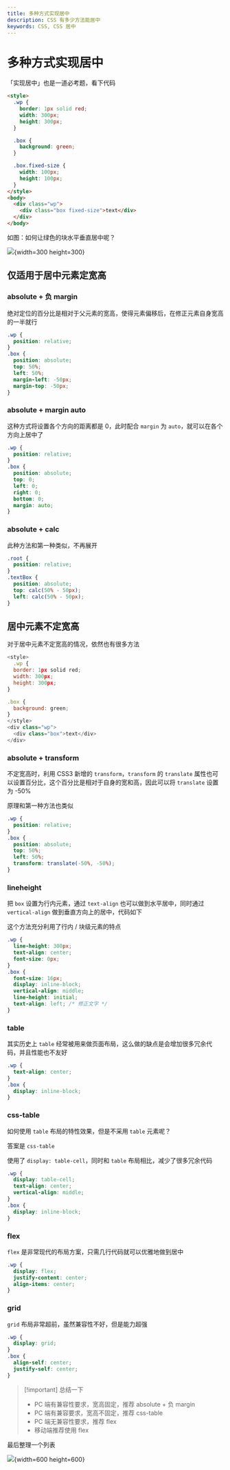 ```yaml
---
title: 多种方式实现居中
description: CSS 有多少方法能居中
keywords: CSS, CSS 居中
---
```


# 多种方式实现居中

「实现居中」也是一道必考题，看下代码

```html
<style>
  .wp {
    border: 1px solid red;
    width: 300px;
    height: 300px;
  }

  .box {
    background: green;
  }

  .box.fixed-size {
    width: 100px;
    height: 100px;
  }
</style>
<body>
  <div class="wp">
    <div class="box fixed-size">text</div>
  </div>
</body>
```

如图：如何让绿色的块水平垂直居中呢？

![](https://cdn.jsdmirror.com/gh/zxwin0125/image-repo/img/CSS/06.png){width=300 height=300}

## 仅适用于居中元素定宽高

### absolute + 负 margin

绝对定位的百分比是相对于父元素的宽高，使得元素偏移后，在修正元素自身宽高的一半就行

```css
.wp {
  position: relative;
}
.box {
  position: absolute;
  top: 50%;
  left: 50%;
  margin-left: -50px;
  margin-top: -50px;
}
```

### absolute + margin auto

这种方式将设置各个方向的距离都是 0，此时配合 `margin` 为 `auto`，就可以在各个方向上居中了

```css
.wp {
  position: relative;
}
.box {
  position: absolute;
  top: 0;
  left: 0;
  right: 0;
  bottom: 0;
  margin: auto;
}
```

### absolute + calc

此种方法和第一种类似，不再展开

```css
.root {
  position: relative;
}
.textBox {
  position: absolute;
  top: calc(50% - 50px);
  left: calc(50% - 50px);
}
```

## 居中元素不定宽高

对于居中元素不定宽高的情况，依然也有很多方法

```javascript
<style>
  .wp {
  border: 1px solid red;
  width: 300px;
  height: 300px;
}

.box {
  background: green;
}
</style>
<div class="wp">
  <div class="box">text</div>
</div>
```

### absolute + transform

不定宽高时，利用 CSS3 新增的 `transform`，`transform` 的 `translate` 属性也可以设置百分比，这个百分比是相对于自身的宽和高，因此可以将 `translate` 设置为 -50%

原理和第一种方法也类似

```css
.wp {
  position: relative;
}
.box {
  position: absolute;
  top: 50%;
  left: 50%;
  transform: translate(-50%, -50%);
}
```

### lineheight

把 `box` 设置为行内元素，通过 `text-align` 也可以做到水平居中，同时通过 `vertical-align` 做到垂直方向上的居中，代码如下

这个方法充分利用了行内 / 块级元素的特点

```css
.wp {
  line-height: 300px;
  text-align: center;
  font-size: 0px;
}
.box {
  font-size: 16px;
  display: inline-block;
  vertical-align: middle;
  line-height: initial;
  text-align: left; /* 修正文字 */
}
```

### table

其实历史上 `table` 经常被用来做页面布局，这么做的缺点是会增加很多冗余代码，并且性能也不友好

```css
.wp {
  text-align: center;
}
.box {
  display: inline-block;
}
```

### css-table

如何使用 `table` 布局的特性效果，但是不采用 `table` 元素呢？

答案是 `css-table`

使用了 `display: table-cell`，同时和 `table` 布局相比，减少了很多冗余代码

```css
.wp {
  display: table-cell;
  text-align: center;
  vertical-align: middle;
}
.box {
  display: inline-block;
}
```

### flex

`flex` 是非常现代的布局方案，只需几行代码就可以优雅地做到居中

```css
.wp {
  display: flex;
  justify-content: center;
  align-items: center;
}
```

### grid

`grid` 布局非常超前，虽然兼容性不好，但是能力超强

```css
.wp {
  display: grid;
}
.box {
  align-self: center;
  justify-self: center;
}
```

> [!important] 总结一下
>
> - PC 端有兼容性要求，宽高固定，推荐 absolute + 负 margin
> - PC 端有兼容要求，宽高不固定，推荐 css-table
> - PC 端无兼容性要求，推荐 flex
> - 移动端推荐使用 flex

最后整理一个列表

![](https://cdn.jsdmirror.com/gh/zxwin0125/image-repo/img/CSS/07.png){width=600 height=600}
